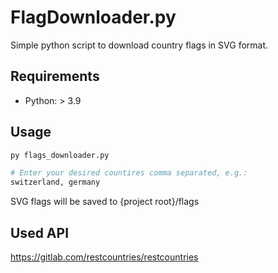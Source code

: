 # FlagDownloader.py

Simple python script to download country flags in SVG format.

## Requirements

- Python: > 3.9

## Usage

```bash
py flags_downloader.py

# Enter your desired countires comma separated, e.g.:
switzerland, germany
```

SVG flags will be saved to {project root}/flags

## Used API

https://gitlab.com/restcountries/restcountries